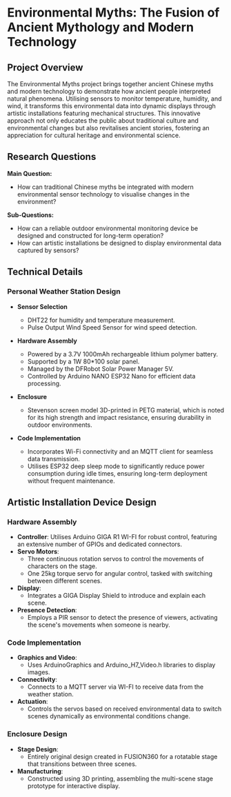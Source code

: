 # Environmental Myths: The Fusion of Ancient Mythology and Modern Technology

## Project Overview
The Environmental Myths project brings together ancient Chinese myths and modern technology to demonstrate how ancient people interpreted natural phenomena. Utilising sensors to monitor temperature, humidity, and wind, it transforms this environmental data into dynamic displays through artistic installations featuring mechanical structures. This innovative approach not only educates the public about traditional culture and environmental changes but also revitalises ancient stories, fostering an appreciation for cultural heritage and environmental science.

## Research Questions
**Main Question:**
- How can traditional Chinese myths be integrated with modern environmental sensor technology to visualise changes in the environment?

**Sub-Questions:**
- How can a reliable outdoor environmental monitoring device be designed and constructed for long-term operation?
- How can artistic installations be designed to display environmental data captured by sensors?

## Technical Details

### Personal Weather Station Design
- **Sensor Selection**
  - DHT22 for humidity and temperature measurement.
  - Pulse Output Wind Speed Sensor for wind speed detection.
  
- **Hardware Assembly**
  - Powered by a 3.7V 1000mAh rechargeable lithium polymer battery.
  - Supported by a 1W 80*100 solar panel.
  - Managed by the DFRobot Solar Power Manager 5V.
  - Controlled by Arduino NANO ESP32 Nano for efficient data processing.

- **Enclosure**
  - Stevenson screen model 3D-printed in PETG material, which is noted for its high strength and impact resistance, ensuring durability in outdoor environments.

- **Code Implementation**
  - Incorporates Wi-Fi connectivity and an MQTT client for seamless data transmission.
  - Utilises ESP32 deep sleep mode to significantly reduce power consumption during idle times, ensuring long-term deployment without frequent maintenance.


## Artistic Installation Device Design

### Hardware Assembly
- **Controller**: Utilises Arduino GIGA R1 WI-FI for robust control, featuring an extensive number of GPIOs and dedicated connectors.
- **Servo Motors**:
  - Three continuous rotation servos to control the movements of characters on the stage.
  - One 25kg torque servo for angular control, tasked with switching between different scenes.
- **Display**:
  - Integrates a GIGA Display Shield to introduce and explain each scene.
- **Presence Detection**:
  - Employs a PIR sensor to detect the presence of viewers, activating the scene's movements when someone is nearby.

### Code Implementation
- **Graphics and Video**:
  - Uses ArduinoGraphics and Arduino_H7_Video.h libraries to display images.
- **Connectivity**:
  - Connects to a MQTT server via WI-FI to receive data from the weather station.
- **Actuation**:
  - Controls the servos based on received environmental data to switch scenes dynamically as environmental conditions change.

### Enclosure Design
- **Stage Design**:
  - Entirely original design created in FUSION360 for a rotatable stage that transitions between three scenes.
- **Manufacturing**:
  - Constructed using 3D printing, assembling the multi-scene stage prototype for interactive display.


